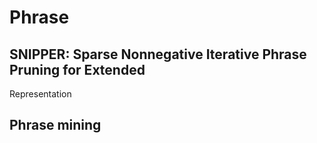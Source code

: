 # Phrase
## SNIPPER: Sparse Nonnegative Iterative Phrase Pruning for Extended
Representation
## Phrase mining

